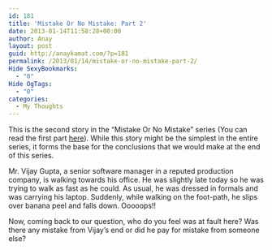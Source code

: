```yaml
---
id: 181
title: 'Mistake Or No Mistake: Part 2'
date: 2013-01-14T11:58:28+00:00
author: Anay
layout: post
guid: http://anaykamat.com/?p=181
permalink: /2013/01/14/mistake-or-no-mistake-part-2/
Hide SexyBookmarks:
  - "0"
Hide OgTags:
  - "0"
categories:
  - My Thoughts
---
```

This is the second story in the &#8220;Mistake Or No Mistake&#8221; series (You can read the first part [here](http://anaykamat.com/2013/01/10/mistake-or-no-mistake-part-1/)). While this story might be the simplest in the entire series, it forms the base for the conclusions that we would make at the end of this series.

Mr. Vijay Gupta, a senior software manager in a reputed production company, is walking towards his office. He was slightly late today so he was trying to walk as fast as he could. As usual, he was dressed in formals and was carrying his laptop. Suddenly, while walking on the foot-path, he slips over banana peel and falls down. Ooooops!!

Now, coming back to our question, who do you feel was at fault here? Was there any mistake from Vijay&#8217;s end or did he pay for mistake from someone else?